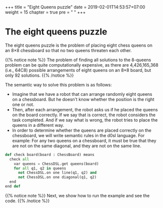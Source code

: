+++
title = "Eight Queens puzzle"
date = 2019-02-01T14:53:57+07:00
weight = 15
chapter = true
pre = "<i class='fas fa-chess-queen'></i> "
+++

# The eight queens puzzle

The eight queens puzzle is the problem of placing eight chess queens on an 8×8 chessboard so that no two queens threaten each other.

{{% notice note %}}
The problem of finding all solutions to the 8-queens problem can be quite computationally expensive, as there are 4,426,165,368 (i.e., 64C8) possible arrangements of eight queens on an 8×8 board, but only 92 solutions.
{{% /notice %}}

The semantic way to solve this problem is as follows:

- Imagine that we have a robot that can arrange randomly eight queens on a chessboard. But he doesn't know whether the position is the right one or not.
- Then, after each arrangement, the robot asks us if he placed the queens on the board correctly. If we say that is correct, the robot considers the task completed. And if we say what is wrong, the robot tries to place the queens in a different way.
- In order to determine whether the queens are placed correctly on the chessboard, we will write semantic rules in the d0sl language. For example: For any two queens on a chessboard, it must be true that they are not on the same diagonal, and they are not on the same line.

```python
def check board(board : ChessBoard) means 
  check all 
    var queens = ChessDSL.get queens(board) 
    for all q1, q2 in queens 
      not ChessDSL.on one line(q1, q2) and 
      not ChessDSL.on one diagonal(q1, q2)
  end 
end def
```

{{% notice note %}}
Next, we show how to run the example and see the code.
{{% /notice %}}
